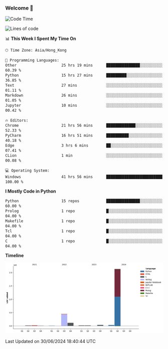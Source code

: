 ### Welcome 👋

<!--START_SECTION:waka-->
![Code Time](http://img.shields.io/badge/Code%20Time-269%20hrs%2049%20mins-blue)

![Lines of code](https://img.shields.io/badge/From%20Hello%20World%20I%27ve%20Written-2.8%20million%20lines%20of%20code-blue)

📊 **This Week I Spent My Time On** 

```text
🕑︎ Time Zone: Asia/Hong_Kong

💬 Programming Languages: 
Other                    25 hrs 19 mins      ███████████████░░░░░░░░░░   60.39 % 
Python                   15 hrs 27 mins      █████████░░░░░░░░░░░░░░░░   36.85 % 
Text                     27 mins             ░░░░░░░░░░░░░░░░░░░░░░░░░   01.11 % 
Markdown                 26 mins             ░░░░░░░░░░░░░░░░░░░░░░░░░   01.05 % 
Jupyter                  10 mins             ░░░░░░░░░░░░░░░░░░░░░░░░░   00.42 % 

🔥 Editors: 
Chrome                   21 hrs 56 mins      █████████████░░░░░░░░░░░░   52.33 % 
PyCharm                  16 hrs 51 mins      ██████████░░░░░░░░░░░░░░░   40.18 % 
Edge                     3 hrs 6 mins        ██░░░░░░░░░░░░░░░░░░░░░░░   07.41 % 
CLion                    1 min               ░░░░░░░░░░░░░░░░░░░░░░░░░   00.08 % 

💻 Operating System: 
Windows                  41 hrs 56 mins      █████████████████████████   100.00 % 
```

**I Mostly Code in Python** 

```text
Python                   15 repos            ███████████████░░░░░░░░░░   60.00 % 
Prolog                   1 repo              █░░░░░░░░░░░░░░░░░░░░░░░░   04.00 % 
Makefile                 1 repo              █░░░░░░░░░░░░░░░░░░░░░░░░   04.00 % 
Tcl                      1 repo              █░░░░░░░░░░░░░░░░░░░░░░░░   04.00 % 
C                        1 repo              █░░░░░░░░░░░░░░░░░░░░░░░░   04.00 % 
```



**Timeline**

![Lines of Code chart](https://raw.githubusercontent.com/xhj2501/xhj2501/main/assets/bar_graph.png)


 Last Updated on 30/06/2024 18:40:44 UTC
<!--END_SECTION:waka-->



